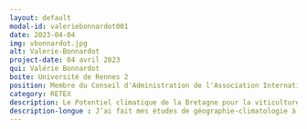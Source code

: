 ```yaml
---
layout: default
modal-id: valeriebonnardot001
date: 2023-04-04
img: vbonnardot.jpg
alt: Valerie-Bonnardot
project-date: 04 avril 2023
qui: Valérie Bonnardot
boite: Université de Rennes 2
position: Membre du Conseil d'Administration de l'Association Internationale de Climatologie (AIC). Membre de la délégation française des experts de la Commission Viticulture (Groupe ENVIRO) de l'OIV (Office International de la Vigne et du Vin. Membre du Haut Conseil Breton pour le Climat (HCBC)<br>
category: RETEX
description: Le Potentiel climatique de la Bretagne pour la viticulture. Usage de différentes sources de données climatiques en réponse à des questionnements sociétaux.
description-longue : J’ai fait mes études de géographie-climatologie à l’Université de Bourgogne et j’ai ensuite travaillé 8 ans comme chercheuse à l’ARC-ISCW (Institute for Soil, Climate and Water of the Agricultural Research Council), à Pretoria en Afrique du Sud (division « Agrométéorologie / Climatologie »), et basée à l’ARC-Infruitec/Nietvoorbij à Stellenbosch (Institute for fruit, Vine and Wine of the ARC). A l'Université de Rennes-2 (UMR LETG 6554 CNRS), mes recherches actuelles s’inscrivent dans l’axe « Environnements Continentaux » (Adaptation des agrosystèmes au changement climatique). Je m'intéresse plus particulièrement aux impacts du changement climatique sur l’agriculture en général, et plus particulièrement sur la viticulture et, en Bretagne, sur le développement de cette nouvelle culture.
---
```

